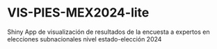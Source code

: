 # VIS-PIES-MEX2024-lite
Shiny App de visualización de resultados de la encuesta a expertos en elecciones subnacionales nivel estado-elección 2024
